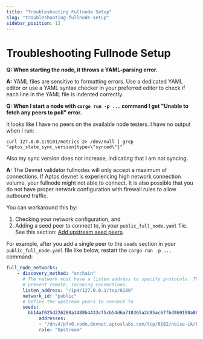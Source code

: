 ```yaml
---
title: "Troubleshooting Fullnode Setup"
slug: "troubleshooting-fullnode-setup"
sidebar_position: 13
---
```


# Troubleshooting Fullnode Setup

**Q: When starting the node, it throws a YAML-parsing error.**

**A:** YAML files are sensitive to formatting errors. Use a dedicated YAML editor or use a YAML syntax checker in your preferred editor to check if each line in the YAML file is indented correctly.

**Q: When I start a node with `cargo run -p ...` command I get "Unable to fetch any peers to poll" error.**

It looks like I have no peers on the available node testers. I have no output when I run:

```
curl 127.0.0.1:9101/metrics 2> /dev/null | grep "aptos_state_sync_version{type=\"synced\"}"
```

Also my sync version does not increase, indicating that I am not syncing.

**A:** The Devnet validator fullnodes will only accept a maximum of connections. If Aptos devnet is experiencing high network connection volume, your fullnode might not able to connect. It is also possible that you do not have proper network configuration with firewall rules to allow outbound traffic.

You can workaround this by:

1. Checking your network configuration, and
2. Adding a seed peer to connect to, in your `public_full_node.yaml` file. See this section: [Add upstream seed peers](/nodes/full-node/fullnode-source-code-or-docker#add-upstream-seed-peers).

For example, after you add a single peer to the `seeds` section in your `public_full_node.yaml` file like below, restart the `cargo run -p ...` command:

```YAML
full_node_networks:
    - discovery_method: "onchain"
      # The network must have a listen address to specify protocols. This runs it locally to
      # prevent remote, incoming connections.
      listen_address: "/ip4/127.0.0.1/tcp/6180"
      network_id: "public"
      # Define the upstream peers to connect to
      seeds:
        bb14af025d226288a3488b4433cf5cb54d6a710365a2d95ac6ffbd9b9198a86a:
            addresses:
            - "/dns4/pfn0.node.devnet.aptoslabs.com/tcp/6182/noise-ik/bb14af025d226288a3488b4433cf5cb54d6a710365a2d95ac6ffbd9b9198a86a/handshake/0"
            role: "Upstream"
```

[rest_spec]: https://github.com/aptos-labs/aptos-core/tree/main/api
[devnet_genesis]: https://devnet.aptoslabs.com/genesis.blob
[devnet_waypoint]: https://devnet.aptoslabs.com/waypoint.txt
[aptos-labs/aptos-core]: https://github.com/aptos-labs/aptos-core.git
[status dashboard]: https://status.devnet.aptos.dev
